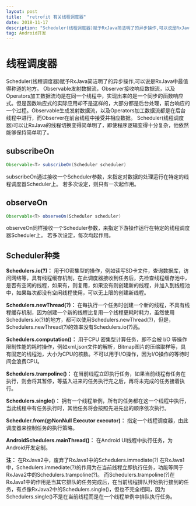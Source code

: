 ```yaml
---
layout: post  
title:  "retrofit 有关线程调度器"  
date: 2018-11-17  
description: "Scheduler(线程调度器)赋予RxJava简洁明了的异步操作,可以说是RxJava中最值得称道的地方。"
tag: Android开发
---
```


# 线程调度器
Scheduler(线程调度器)赋予RxJava简洁明了的异步操作,可以说是RxJava中最值得称道的地方。
Observable发射数据流，Observer接收响应数据流，以及Operators加工数据流均是在同一个线程中，实现出来的是一个同步的函数响应式。但是函数响应式的实际应用却不是这样的，大部分都是后台处理，前台响应的一个过程。Observable生成发射数据流，以及Operators加工数据流都是在后台线程中进行，而Observer在前台线程中接受并相应数据。
Scheduler(线程调度器)可以让RxJava的线程切换变得简单明了，即使程序逻辑变得十分复杂，他依然能够保持简单明了。

## subscribeOn
```java
Observable<T> subscribeOn(Scheduler scheduler) 
```
subscribeOn通过接收一个Scheduler参数，来指定对数据的处理运行在特定的线程调度器Scheduler上。
若多次设定，则只有一次起作用。

## observeOn
```java
Observable<T> observeOn(Scheduler scheduler)
```
observeOn同样接收一个Scheduler参数，来指定下游操作运行在特定的线程调度器Scheduler上。
若多次设定，每次均起作用。

## Scheduler种类
**Schedulers.io(?)：**
用于IO密集型的操作，例如读写SD卡文件，查询数据库，访问网络等，具有线程缓存机制，在此调度器接收到任务后，先检查线程缓存池中，是否有空闲的线程，如果有，则复用，如果没有则创建新的线程，并加入到线程池中，如果每次都没有空闲线程使用，可以无上限的创建新线程。

**Schedulers.newThread(?)：**
在每执行一个任务时创建一个新的线程，不具有线程缓存机制，因为创建一个新的线程比复用一个线程更耗时耗力，虽然使用Schedulers.io(?)的地方，都可以使用Schedulers.newThread(?)，但是，Schedulers.newThread(?)的效率没有Schedulers.io(?)高。

**Schedulers.computation()：**
用于CPU 密集型计算任务，即不会被 I/O 等操作限制性能的耗时操作，例如xml,json文件的解析，Bitmap图片的压缩取样等，具有固定的线程池，大小为CPU的核数。不可以用于I/O操作，因为I/O操作的等待时间会浪费CPU。

**Schedulers.trampoline()：**
在当前线程立即执行任务，如果当前线程有任务在执行，则会将其暂停，等插入进来的任务执行完之后，再将未完成的任务接着执行。

**Schedulers.single()：**
拥有一个线程单例，所有的任务都在这一个线程中执行，当此线程中有任务执行时，其他任务将会按照先进先出的顺序依次执行。

**Scheduler.from(@NonNull Executor executor)：**
指定一个线程调度器，由此调度器来控制任务的执行策略。

**AndroidSchedulers.mainThread()：**
在Android UI线程中执行任务，为Android开发定制。

**注：**
在RxJava2中，废弃了RxJava1中的Schedulers.immediate(?)
在RxJava1中，Schedulers.immediate(?)的作用为在当前线程立即执行任务，功能等同于RxJava2中的Schedulers.trampoline(?)。
而Schedulers.trampoline(?)在RxJava1中的作用是当其它排队的任务完成后，在当前线程排队开始执行接到的任务，有点像RxJava2中的Schedulers.single()，但也不完全相同，因为Schedulers.single()不是在当前线程而是在一个线程单例中排队执行任务。
